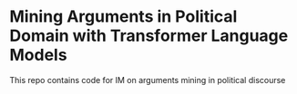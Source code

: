 # Mining Arguments in Political Domain with Transformer Language Models 

This repo contains code for IM on arguments mining in political discourse
